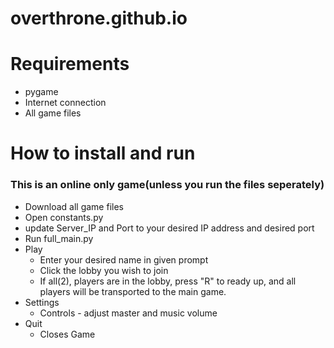 # overthrone.github.io
# Requirements
* pygame
* Internet connection
* All game files
# How to install and run
### This is an online only game(unless you run the files seperately)
* Download all game files
* Open constants.py
* update Server_IP and Port to your desired IP address and desired port
* Run full_main.py
* Play
  * Enter your desired name in given prompt
  * Click the lobby you wish to join
  * If all(2), players are in the lobby, press "R" to ready up, and all players will be transported to the main game.  
* Settings
  * Controls - adjust master and music volume
* Quit 
  * Closes Game
